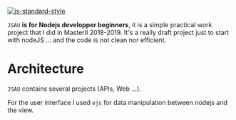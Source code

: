 [![js-standard-style](https://galilee.univ-paris13.fr/wp-content/uploads/logo-Institut-Galilee-UP13.jpg)](https://galilee.univ-paris13.fr/)

`JSAU` **is for Nodejs developper beginners**, it is a simple practical work project that I did in MasterII 2018-2019. It's a really draft project just to start with nodeJS ... and the code is not clean nor efficient.

# Architecture

`JSAU` contains several projects (APIs, Web ...).

For the user interface I used `ejs` for data manipulation between nodejs and the view.
